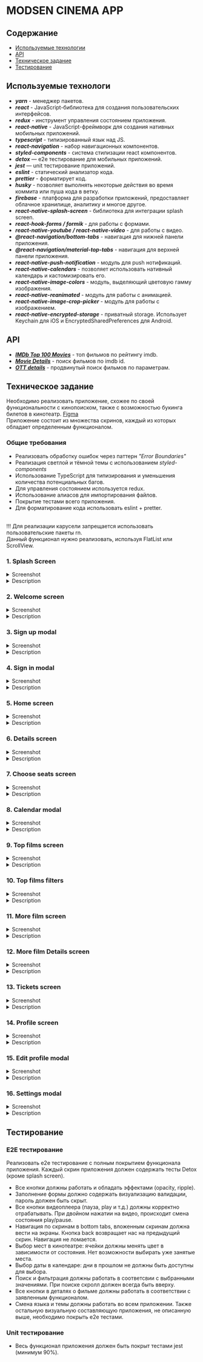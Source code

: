 # MODSEN CINEMA APP

## Содержание

- [Используемые технологии](#Используемые-технологии)
- [API](#API)
- [Техническое задание](#Техническое-задание)
- [Тестирование](#Тестирование)

## Используемые технологи

- ***yarn*** - менеджер пакетов.
- ***react*** - JavaScript-библиотека для создания пользовательских интерфейсов.
- ***redux*** - инструмент управления состоянием приложения.
- ***react-native*** - JavaScript-фреймворк для создания нативных мобильных приложений.
- ***typescript*** - типизированный язык над JS.
- ***react-navigation*** - набор навигационных компонентов.
- ***styled-components*** - система стилизации react компонентов.
- ***detox*** — e2e тестирование для мобильных приложений.
- ***jest*** — unit тестирование приложений.
- ***eslint*** - статический анализатор кода.
- ***prettier*** - форматирует код.
- ***husky*** - позволяет выполнять некоторые действия во время коммита или пуша кода в ветку.
- ***firebase*** - платформа для разработки приложений, предоставляет облачное хранилище, аналитику и многое другое.
- ***react-native-splash-screen*** - библиотека для интеграции splash screen.
- ***react-hook-forms / formik*** - для работы с формами.
- ***react-native-youtube / react-native-video*** - для работы с видео.
- ***@react-navigation/bottom-tabs*** - навигация для нижней панели приложения.
- ***@react-navigation/material-top-tabs*** - навигация для верхней панели приложения.
- ***react-native-push-notification*** - модуль для push нотификаций.
- ***react-native-calendars*** - позволяет использовать нативный календарь и кастомизировать его.
- ***react-native-image-colors*** - модуль, выделяющий цветовую гамму изображения.
- ***react-native-reanimated*** - модуль для работы с анимацией.
- ***react-native-image-crop-picker*** - модуль для работы с изображением.
- ***react-native-encrypted-storage*** - приватный storage. Использует Keychain для iOS и EncryptedSharedPreferences для Android.


## API
- ***[IMDb Top 100 Movies](https://rapidapi.com/rapihub-rapihub-default/api/imdb-top-100-movies/)*** - топ фильмов по рейтингу imdb.
- ***[Movie Details](https://rapidapi.com/goodmoviesaps/api/movie-details1/)*** - поиск фильмов по imdb id.
- ***[OTT details](https://rapidapi.com/gox-ai-gox-ai-default/api/ott-details/)*** - продвинутый поиск фильмов по параметрам.

## Техническое задание
Необходимо реализовать приложение, схожее по своей функциональности с кинопоиском, также с возможностью букинга билетов в кинотеатр. 
[Figma](https://www.figma.com/file/2AWAMpSYwOAaJBFfOAyXyo/Movie's-App-%2F-Modsen?node-id=0%3A1&t=75XQVWVQB8mtZDfJ-0) <br>
Приложение состоит из множества скринов, каждый из которых обладает определенным функционалом.

### Общие требования
- Реализовать обработку ошибок через паттерн *"Error Boundaries"*
- Реализация светлой и тёмной темы с использованием *styled-components*
- Использование TypeScript для типизирования и уменьшения количества потенциальных багов.
- Для управления состоянием используется redux.
- Использование алиасов для импортирования файлов.
- Покрытие тестами всего приложения.
- Для форматирование кода использовать eslint + pretter.
<br>
!!! Для реализации карусели запрещается использовать пользовательские пакеты rn.<br>Данный функционал нужно реализовать, используя FlatList или ScrollView.


### 1. Splash Screen
<details>
<summary>Screenshot</summary>

[Figma](https://www.figma.com/file/2AWAMpSYwOAaJBFfOAyXyo/Movie's-App-%2F-Modsen?node-id=31%3A153&t=zsLwh7g9o7je2Svc-0)<br>
![Splash screen](./images/splash.png)
</details>

 <details>
<summary>Description</summary>
 
Splash screen - первый экран, который пользователь видит, открыв приложение, не находящееся в оперативной памяти. Как правило, это лого приложения/компании. Используется для загрузки данных (api, asyncStorage и тд), в том числе для подгрузки скриптового бандла react-native.

Необходимо использовать библиотеку [react-native-splash-screen](https://github.com/crazycodeboy/react-native-splash-screen). Обращаю внимание на то, что вам помимо всего прочего необходимо конфигурировать ваш splash на [нативном уровне](https://github.com/crazycodeboy/react-native-splash-screen#getting-started). 
Также вам необходимо реализовать простую анимацию, например skeleton, glow или индикатор загрузки.

</details>

### 2. Welcome screen
<details>
<summary>Screenshot</summary>

[Figma](https://www.figma.com/file/2AWAMpSYwOAaJBFfOAyXyo/Movie's-App-%2F-Modsen?node-id=52%3A753&t=zsLwh7g9o7je2Svc-0)<br>
![Welcome screen](./images/welcome.png)
</details>

 <details>
<summary>Description</summary>

Авторизоваться можно через сервисы или через приложение, нажав на Create an Account.
Для реализации данного функционала необходимо использовать [firebase](https://rnfirebase.io/). 

</details>

### 3. Sign up modal
<details>
<summary>Screenshot</summary>

[Figma](https://www.figma.com/file/2AWAMpSYwOAaJBFfOAyXyo/Movie's-App-%2F-Modsen?node-id=60%3A345&t=zsLwh7g9o7je2Svc-0)<br>
![Welcome screen](./images/sign_up.png)
</details>

 <details>
<summary>Description</summary>

Для регистрации необходимы 4 поля: имя, фамилия, почта и пароль.
Для форм можно использовать [react-hook-forms](https://react-hook-form.com/) или [formik](https://formik.org/docs/overview).
Каждое поле должно содержать [валидацию](https://github.com/jquense/yup). 
Пароль должен быть скрыт при вводе.
При вводе пароля следует отображать индикатор сложности:
- Low: 4-8 символов.
- Mediunm: 8-12 символов + верхний регистр.
- High: 12-16 символов + верхний регистр + иные символы (.,!?/).

</details>

### 4. Sign in modal
<details>
<summary>Screenshot</summary>

[Figma](https://www.figma.com/file/2AWAMpSYwOAaJBFfOAyXyo/Movie's-App-%2F-Modsen?node-id=60%3A652&t=zsLwh7g9o7je2Svc-0)<br>
![Welcome screen](./images/sign_in.png)
</details>

 <details>
<summary>Description</summary>

Форма логина должна содержать валидацию данных, если пользователь вводит одно из полей неверно - это должно визуально отображаться на инпутах и сопровождаться соотвестствующим сообщением для пользователя (один из вариантов - тосты).

</details>

### 5. Home screen
<details>
<summary>Screenshot</summary>

[Figma](https://www.figma.com/file/2AWAMpSYwOAaJBFfOAyXyo/Movie's-App-%2F-Modsen?node-id=2%3A688&t=zsLwh7g9o7je2Svc-0)<br>
![Welcome screen](./images/home.png)
</details>

 <details>
<summary>Description</summary>

После успешного логина пользователь попадает на основной экран.

Здесь вам предлагается использовать [OTT details API](https://rapidapi.com/gox-ai-gox-ai-default/api/ott-details/) для поиска фильмов по параметрам.
Для фильмов в кинотеатре берем 10 любых картин текущего года с рейтингом выше 7 и один фильм для секции Coming soon.
<br>

 **Секция Cooming Soon** <br>
 В данной секции пресутсвует плеер с трейлером, кнопка поделиться, кнопка play и кнопка Tickets Available.
 Для плеера рекомендуется использовать [react-native-youtube](https://github.com/davidohayon669/react-native-youtube) или [react-native-video](https://github.com/react-native-video/react-native-video/blob/master/API.md)

**Секция Now showing** <br>
Фильтрация работает для данной секции, в карусели отображаются фильмы выбранного жанра. <br>
</details>

### 6. Details screen
<details>
<summary>Screenshot</summary>

[Figma](https://www.figma.com/file/2AWAMpSYwOAaJBFfOAyXyo/Movie's-App-%2F-Modsen?node-id=2%3A850&t=zsLwh7g9o7je2Svc-0)<br>
![Welcome screen](./images/details.png)
</details>

 <details>
<summary>Description</summary>

После клика на карточку какого-либо фильма, пользователь попадает на страницу Film Details, где он может прочитать описание фильма, посмотреть комментарии и забукать билет.

Для комментариев необходимо использовать [Cloud Firestore](https://rnfirebase.io/firestore/usage).
Комментарии обновляются в режиме реального времени. Появление комментария сопровождается звуком (работает, только если пользователь находится на данном скрине)

</details>

### 7. Choose seats screen
<details>
<summary>Screenshot</summary>

[Figma](https://www.figma.com/file/2AWAMpSYwOAaJBFfOAyXyo/Movie's-App-%2F-Modsen?node-id=2%3A730&t=zsLwh7g9o7je2Svc-0)<br>
![Welcome screen](./images/chooose_cinema.png)
</details>

 <details>
<summary>Description</summary>
 
 На данном скрине пользователю для букинга необходимо выбрать:
 + Дату сеанса.
 + Время сеанса.
 + Места в кинотеатре.

Только после выбора всех трех позиций, ему доступен букинг билетов.

 Все данные о букингах должны храниться в [secureStorage](https://reactnative.dev/docs/security).

 За день до сеанса пользователь должен быть оповещен push уведомлением, содержащим фильм, дату и время сеанса. Для подключения нотификаций можно использовать любой удобный модуль. Один из вариантов [react-native-push-notification](https://github.com/zo0r/react-native-push-notification).

</details>

### 8. Calendar modal
<details>
<summary>Screenshot</summary>

[Figma](https://www.figma.com/file/2AWAMpSYwOAaJBFfOAyXyo/Movie's-App-%2F-Modsen?node-id=49%3A172&t=zsLwh7g9o7je2Svc-0)<br>
![Welcome screen](./images/choose_date.png)
</details>

 <details>
<summary>Description</summary>
 
 В модальном окне необходимо реализовать календарь. Для этого разрешается использовать [react-native-calendars](https://github.com/wix/react-native-calendars).
 Также должны соблюдаться условия: 
 + Нельзя выбрать дату в прошлом. 
 + Букинг доступен не более чем за месяц до сеанса.
 + Выбранный день выделяется цветом и меняется в life режиме на скрине под модальным окном.

</details>


### 9. Top films screen
<details>
<summary>Screenshot</summary>

[Figma](https://www.figma.com/file/2AWAMpSYwOAaJBFfOAyXyo/Movie's-App-%2F-Modsen?node-id=2%3A722&t=zsLwh7g9o7je2Svc-0)<br>
![Welcome screen](./images/top_films.png)
</details>

 <details>
<summary>Description</summary>

 Содержит строку поиска, фильтрацию и список лучших фильмов.
 В качестве списка фильмов рекомендуется использовать [IMDb Top 100 Movies](https://rapidapi.com/rapihub-rapihub-default/api/imdb-top-100-movies/).

Поиск осуществляется по названию фильма, пробелы перед и после названия игнорируются.
После поиска скролл всегда в начале списка фильмов.

</details>

### 10. Top films filters
<details>
<summary>Screenshot</summary>

[Figma](https://www.figma.com/file/2AWAMpSYwOAaJBFfOAyXyo/Movie's-App-%2F-Modsen?node-id=49%3A345&t=zsLwh7g9o7je2Svc-0)<br
![Welcome screen](./images/filters.png)
</details>

 <details>
<summary>Description</summary>

Фильтрация осуществляется по году выпуска и рейтингу фильма.
Также самостоятельно нужно добавить фильтрацию по жанру и автору фильма.

</details>


### 11. More film screen
<details>
<summary>Screenshot</summary>

[Figma](https://www.figma.com/file/2AWAMpSYwOAaJBFfOAyXyo/Movie's-App-%2F-Modsen?node-id=63%3A766&t=zsLwh7g9o7je2Svc-0)<br>
![Welcome screen](./images/more_film.png)
</details>

 <details>
<summary>Description</summary>

Здесь пользователь может посмотреть информацию о выбранном фильме.
Фон формируется динамически градиентно в зависимости от [цветовой гаммы постера](https://github.com/osamaqarem/react-native-image-colors).
Например у постера Аватара цветовая гамма - голубой + белый, следовательно формируется background с градиентом соотв. цветов.

Также на этой странице необходимо реализовать свайпер вверх.<br>
Следует использовать анимацию react-native или [react-native-reanimated](https://docs.swmansion.com/react-native-reanimated/). 

</details>

### 12. More film Details screen
<details>
<summary>Screenshot</summary>

[Figma](https://www.figma.com/file/2AWAMpSYwOAaJBFfOAyXyo/Movie's-App-%2F-Modsen?node-id=64%3A944&t=zsLwh7g9o7je2Svc-0)<br>
![Welcome screen](./images/more_film_details.png)
</details>

 <details>
<summary>Description</summary>

Скрин содержит полную информацию о фильме:
+ Трейлер.
+ Описание. Часть должна быть скрыта с эффектом shadow. При нажатии на кнопку Read more оно раскрывается и показывается полностью без эффекта shadow. Необходимо использовать анимацию для плавности действия hide/show.
+ Cписок актеров.
+ Отзывы кинокритиков. Брать можно из [OTT details](https://rapidapi.com/gox-ai-gox-ai-default/api/ott-details/) вкладка Additional Title Details.

</details>

### 13. Tickets screen
<details>
<summary>Screenshot</summary>

[Figma](https://www.figma.com/file/2AWAMpSYwOAaJBFfOAyXyo/Movie's-App-%2F-Modsen?node-id=28%3A520&t=zsLwh7g9o7je2Svc-0)<br>
![Welcome screen](./images/tickets.png)
</details>

 <details>
<summary>Description</summary>

Содержит информацию о букингах пользователя. 
Раздел upcoming - предстоящие сеансы в кинотеатре.
Past - прошедшие сеансы, которые пользователь посетил.
Missed - забуканные сеансы, которые пользователь пропустил (дата в прошлом).

Upcomings букинги можно отменить, нажав на кнопку cancel. Пользователь должен увидеть модально окно с подтверждением.

Для top tabs рекомендуется использовать [@react-navigation/material-top-tabs](https://reactnavigation.org/docs/material-top-tab-navigator/)

</details>


### 14. Profile screen
<details>
<summary>Screenshot</summary>

[Figma](https://www.figma.com/file/2AWAMpSYwOAaJBFfOAyXyo/Movie's-App-%2F-Modsen?node-id=29%3A892&t=zsLwh7g9o7je2Svc-0)<br>
![Welcome screen](./images/profile.png)
</details>

 <details>
<summary>Description</summary>

Профиль содержит информацию о пользователе. 
Обязательными являются поля: имя, фамилия, userID. Также вы можете добавить иную информацию.<br>
Пользователю предоставляется возможность сменить тему приложения.
Дизайн светлой должен быть разработан самостоятельно.
<br>
Private policy - ссылка на сайт https://www.modsen-software.com/
</details>

### 15. Edit profile modal
<details>
<summary>Screenshot</summary>

[Figma](https://www.figma.com/file/2AWAMpSYwOAaJBFfOAyXyo/Movie's-App-%2F-Modsen?node-id=71%3A1084&t=zsLwh7g9o7je2Svc-0)<br>
![Welcome screen](./images/edit_profile.png)
</details>

 <details>
<summary>Description</summary>

Форма изменения профиля состоит из 4 инпутов. 
Изменение пароля должно быть подтверждено текущим паролем.
Также вам самостоятельно необходимо реализовать загрузку [изображения в приложение](https://github.com/ivpusic/react-native-image-crop-picker) и отображать фото пользователя в профиле.
</details>

### 16. Settings modal
<details>
<summary>Screenshot</summary>

[Figma](https://www.figma.com/file/2AWAMpSYwOAaJBFfOAyXyo/Movie's-App-%2F-Modsen?node-id=71%3A1153&t=zsLwh7g9o7je2Svc-0)<br>
![Welcome screen](./images/settings.png)
</details>

 <details>
<summary>Description</summary>
    В настройках пользователь может поменять язык, в приложении их должно быть минимум 2. Также ему доступна опция отключения  уведомлений.
</details>

## Тестирование 
### E2E тестирование
Реализовать e2e тестирование c полным покрытием функционала приложения. Каждый скрин приложения должен содержать тесты Detox (кроме splash screen).
- Все кнопки должны работать и обладать эффектами (opacity, ripple).
- Заполнение формы должно содержать визуализацию валидации,  пароль должен быть скрыт.
- Все кнопки видеоплеера (пауза, play и т.д.) должны корректно отрабатывать. При двойном нажатии на видео, происходит смена состояния play/pause.
- Навигация по скринам в bottom tabs, вложенным скринам должна вести на экраны. Кнопка back возвращает нас на предыдущий скрин. Навигация не ломается.
- Выбор мест в кинотеатре: ячейки должны менять цвет в зависимости от состояния. Нет возможности выбирать уже занятые места.
- Выбор даты в календаре: дни в прошлом не должны быть доступны для выбора.
- Поиск и фильтрация должны работать в соответсвии с выбранными значениями. При поиске скролл должен всегда быть вверху.
- Все кнопки в деталях о фильме должны работать в соответствии с заявленным функционалом.
- Cмена языка и темы должны работать во всем приложении.
Также остальную визуальную составляющую приложения, не описанную выше, необходимо покрыть e2e тестами.

### Unit тестирование
- Весь функционал приложения должен быть покрыт тестами jest (минимум 90%).

